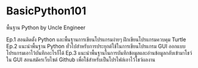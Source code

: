 # BasicPython101
พื้นฐาน Python  by Uncle Engineer

Ep.1 สอนติดตั้ง Python และพื้นฐานการเขียนโปรแกรมง่ายๆ ฝึกเขียนโปรแกรมควบคุม Turtle
Ep.2 แนะนำพื้นฐาน Python ทั่วไปสำหรับการประยุกต์ใช้ในการเขียนโปรแกรม GUI ออกแบบโปรแกรมเอาไว้บันทึกอะไรก็ได้
Ep.3 แนะนำพื้นฐานในการบันทึกข้อมูลและอ่านข้อมูลกลับเข้ามาโชว์ใน GUI สอนสมัครเว็บไซต์ Github เพื่อใช้สำหรับเป็นโปรไฟล์เอาไว้โชว์ผลงาน
